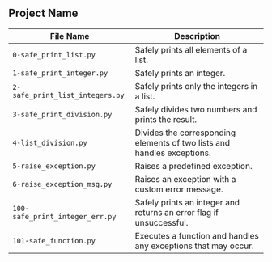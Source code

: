 ## Project Name

| File Name | Description     |
| ------------ | ------------    |
| `0-safe_print_list.py`              | Safely prints all elements of a list.                                      |
| `1-safe_print_integer.py`           | Safely prints an integer.                                                  |
| `2-safe_print_list_integers.py`     | Safely prints only the integers in a list.                                  |
| `3-safe_print_division.py`          | Safely divides two numbers and prints the result.                           |
| `4-list_division.py`                | Divides the corresponding elements of two lists and handles exceptions.     |
| `5-raise_exception.py`              | Raises a predefined exception.                                              |
| `6-raise_exception_msg.py`          | Raises an exception with a custom error message.                            |
| `100-safe_print_integer_err.py`     | Safely prints an integer and returns an error flag if unsuccessful.         |
| `101-safe_function.py`              | Executes a function and handles any exceptions that may occur.              |